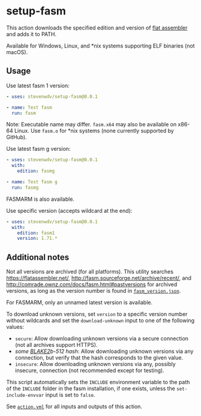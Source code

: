setup-fasm
==========

This action downloads the specified edition and version of [flat assembler](https://flatassembler.net/) and adds it to PATH.

Available for Windows, Linux, and \*nix systems supporting ELF binaries (not macOS).

Usage
-----

Use latest fasm 1 version:

```yaml
- uses: stevenwdv/setup-fasm@0.0.1

- name: Test fasm
  run: fasm
```

Note: Executable name may differ. `fasm.x64` may also be available on x86-64 Linux. Use `fasm.o` for \*nix systems (none currently supported by GitHub).

Use latest fasm g version:

```yaml
- uses: stevenwdv/setup-fasm@0.0.1
  with:
    edition: fasmg

- name: Test fasm g
  run: fasmg
```

FASMARM is also available.

Use specific version (accepts wildcard at the end):

```yaml
- uses: stevenwdv/setup-fasm@0.0.1
  with:
    edition: fasm1
    version: 1.71.*
```

Additional notes
-----

Not all versions are archived (for all platforms). This utility searches https://flatassembler.net/, http://fasm.sourceforge.net/archive/recent/, and http://comrade.ownz.com/docs/fasm.html#pastversions for archived versions, as long as the version number is found in [`fasm_version.json`](https://github.com/stevenwdv/setup-fasm/blob/main/fasm_version.json).

For FASMARM, only an unnamed latest version is available.

To download unknown versions, set `version` to a specific version number without wildcards and set the `download-unknown` input to one of the following values:

- `secure`: Allow downloading unknown versions via a secure connection (not all archives support HTTPS).
- _some [BLAKE2](https://www.blake2.net/)b-512 hash_: Allow downloading unknown versions via any connection, but verify that the hash corresponds to the given value.
- `insecure`: Allow downloading unknown versions via any, possibly insecure, connection (not recommended except for testing).

This script automatically sets the `INCLUDE` environment variable to the path of the `INCLUDE` folder in the fasm installation, if one exists, unless the `set-include-envvar` input is set to `false`.

See [`action.yml`](https://github.com/stevenwdv/setup-fasm/blob/main/action.yml) for all inputs and outputs of this action.
